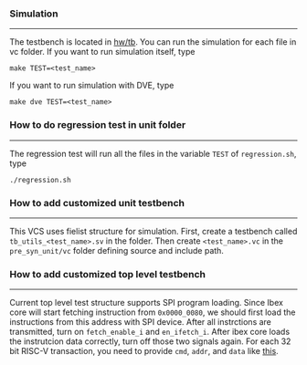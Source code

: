 ### Simulation 
-----------------------------------------------------------

The testbench is located in [hw/tb](https://github.com/minghungumich/Intel16-OpenTitanSoC/tree/main/hw/tb). You can run the simulation for each file in vc folder. If you want to run simulation itself, type 
```
make TEST=<test_name>
```

If you want to run simulation with DVE, type 
```
make dve TEST=<test_name>
```
### How to do regression test in unit folder
-----------------------------------------------------------

The regression test will run all the files in the variable `TEST` of `regression.sh`, type 
```
./regression.sh
```

### How to add customized unit testbench 
-----------------------------------------------------------

This VCS uses fielist structure for simulation. First, create a testbench called `tb_utils_<test_name>.sv` in the folder. Then create `<test_name>.vc` in the `pre_syn_unit/vc` folder defining source and include path.

### How to add customized top level testbench 
-----------------------------------------------------------

Current top level test structure supports SPI program loading. Since Ibex core will start fetching instruction from `0x0000_0080`, we should first load the instructions from this address with SPI device. After all instrctions are transmitted, turn on `fetch_enable_i` and `en_ifetch_i`. After ibex core loads the instrutcion data correctly, turn off those two signals again. For each 32 bit RISC-V transaction, you need to provide `cmd`, `addr`, and `data` like [this](https://github.com/minghungumich/Intel16-OpenTitanSoC/blob/main/hw/tb/pkg/tb_spi_pkg.sv#L35-L37).